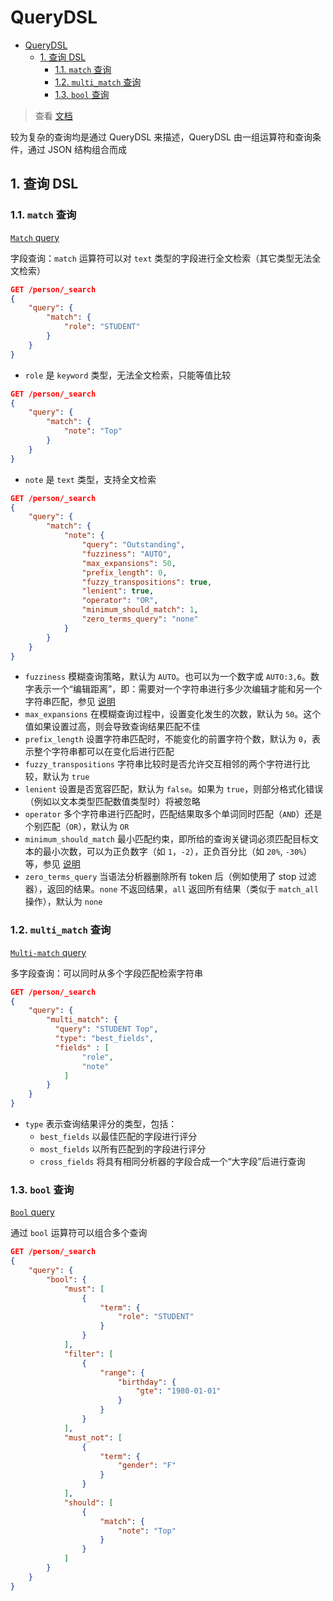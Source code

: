 # QueryDSL

- [QueryDSL](#querydsl)
  - [1. 查询 DSL](#1-查询-dsl)
    - [1.1. `match` 查询](#11-match-查询)
    - [1.2. `multi_match` 查询](#12-multi_match-查询)
    - [1.3. `bool` 查询](#13-bool-查询)

> 查看 [文档](https://www.elastic.co/guide/en/elasticsearch/reference/7.16/query-dsl.html)

较为复杂的查询均是通过 QueryDSL 来描述，QueryDSL 由一组运算符和查询条件，通过 JSON 结构组合而成

## 1. 查询 DSL

### 1.1. `match` 查询

[`Match` query](https://www.elastic.co/guide/en/elasticsearch/reference/7.16/query-dsl-match-query.html)

字段查询：`match` 运算符可以对 `text` 类型的字段进行全文检索（其它类型无法全文检索）

```json
GET /person/_search
{
    "query": {
        "match": {
            "role": "STUDENT"
        }
    }
}
```

- `role` 是 `keyword` 类型，无法全文检索，只能等值比较

```json
GET /person/_search
{
    "query": {
        "match": {
            "note": "Top"
        }
    }
}
```

- `note` 是 `text` 类型，支持全文检索

```json
GET /person/_search
{
    "query": {
        "match": {
            "note": {
                "query": "Outstanding",
                "fuzziness": "AUTO",
                "max_expansions": 50,
                "prefix_length": 0,
                "fuzzy_transpositions": true,
                "lenient": true,
                "operator": "OR",
                "minimum_should_match": 1,
                "zero_terms_query": "none"
            }
        }
    }
}
```

- `fuzziness` 模糊查询策略，默认为 `AUTO`。也可以为一个数字或 `AUTO:3,6`。数字表示一个“编辑距离”，即：需要对一个字符串进行多少次编辑才能和另一个字符串匹配，参见 [说明](https://en.wikipedia.org/wiki/Levenshtein_distance)
- `max_expansions` 在模糊查询过程中，设置变化发生的次数，默认为 `50`。这个值如果设置过高，则会导致查询结果匹配不佳
- `prefix_length` 设置字符串匹配时，不能变化的前置字符个数，默认为 `0`，表示整个字符串都可以在变化后进行匹配
- `fuzzy_transpositions` 字符串比较时是否允许交互相邻的两个字符进行比较，默认为 `true`
- `lenient` 设置是否宽容匹配，默认为 `false`。如果为 `true`，则部分格式化错误（例如以文本类型匹配数值类型时）将被忽略
- `operator` 多个字符串进行匹配时，匹配结果取多个单词同时匹配（`AND`）还是个别匹配（`OR`），默认为 `OR`
- `minimum_should_match` 最小匹配约束，即所给的查询关键词必须匹配目标文本的最小次数，可以为正负数字（如 `1`，`-2`），正负百分比（如 `20%`, `-30%`）等，参见 [说明](https://www.elastic.co/guide/en/elasticsearch/reference/7.16/query-dsl-minimum-should-match.html)
- `zero_terms_query` 当语法分析器删除所有 token 后（例如使用了 stop 过滤器），返回的结果。`none` 不返回结果，`all` 返回所有结果（类似于 `match_all` 操作），默认为 `none`

### 1.2. `multi_match` 查询

[`Multi-match` query](https://www.elastic.co/guide/en/elasticsearch/reference/7.16/query-dsl-multi-match-query.html#type-cross-fields)

多字段查询：可以同时从多个字段匹配检索字符串

```json
GET /person/_search
{
    "query": {
        "multi_match": {
          "query": "STUDENT Top",
          "type": "best_fields",
          "fields" : [
                "role",
                "note"
            ]
        }
    }
}
```

- `type` 表示查询结果评分的类型，包括：
  - `best_fields` 以最佳匹配的字段进行评分
  - `most_fields` 以所有匹配到的字段进行评分
  - `cross_fields` 将具有相同分析器的字段合成一个“大字段”后进行查询

### 1.3. `bool` 查询

[`Bool` query](https://www.elastic.co/guide/en/elasticsearch/reference/7.16/query-dsl-match-bool-prefix-query.html)

通过 `bool` 运算符可以组合多个查询

```json
GET /person/_search
{
    "query": {
        "bool": {
            "must": [
                {
                    "term": {
                        "role": "STUDENT"
                    }
                }
            ],
            "filter": [
                {
                    "range": {
                        "birthday": {
                            "gte": "1980-01-01"
                        }
                    }
                }
            ],
            "must_not": [
                {
                    "term": {
                        "gender": "F"
                    }
                }
            ],
            "should": [
                {
                    "match": {
                        "note": "Top"
                    }
                }
            ]
        }
    }
}
```
